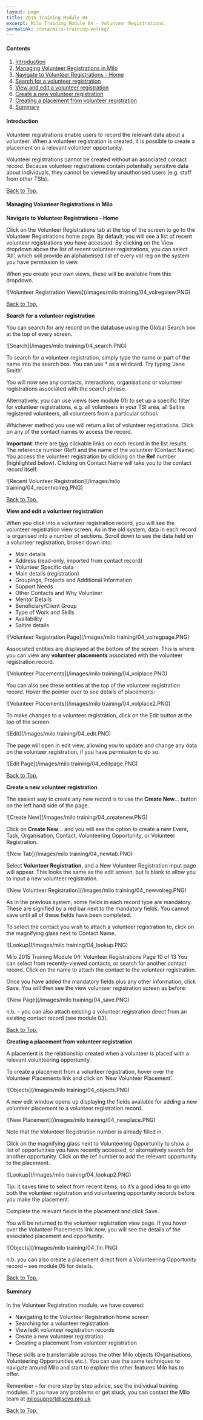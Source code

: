 ```yaml
---
layout: page
title: 2015 Training Module 04
excerpt: Milo Training Module 04 - Volunteer Registrations.
permalink: /data/milo-training-volreg/
---
```




#### Contents <a name="top"></a>

1. <a href="#intro">Introduction</a>
2. <a href="#manage">Managing Volunteer Registrations in Milo</a>
3. <a href="#nav">Navigate to Volunteer Registrations - Home</a>
4. <a href="#search">Search for a volunteer registration</a>
5. <a href="#editvol">View and edit a volunteer registration</a>
6. <a href="#newvol">Create a new volunteer registration</a>
7. <a href="#create">Creating a placement from volunteer registration</a>
8. <a href="#sum">Summary</a>


#### Introduction <a name="intro"></a>

Volunteer registrations enable users to record the relevant data about a volunteer. When a volunteer registration is created, it is possible to create a placement on a relevant volunteer opportunity.

Volunteer registrations cannot be created without an associated contact record. Because volunteer registrations contain potentially sensitive data about individuals, they cannot be viewed by unauthorised users (e.g. staff from other TSIs).


<a href="#top">Back to Top.</a>

#### Managing Volunteer Registrations in Milo <a name="manage"></a>

**Navigate to Volunteer Registrations - Home** <a name="nav"></a>

Click on the Volunteer Registrations tab at the top of the screen to go to the Volunteer Registrations home page. By default, you will see a list of recent volunteer registrations you have accessed. By clicking on the View dropdown above the list of recent volunteer registrations, you can select ‘All’, which will provide an alphabetised list of every vol reg on the system you have permission to view.

When you create your own views, these will be available from this dropdown.

![Volunteer Registration Views](/images/milo training/04_volregview.PNG)


<a href="#top">Back to Top.</a>

**Search for a volunteer registration** <a name="search"></a>

You can search for any record on the database using the Global Search box at the top of every screen. 

![Search](/images/milo training/04_search.PNG)

To search for a volunteer registration, simply type the name or part of the name into the search box. You can use * as a wildcard. Try typing ‘Jane Smith’. 

You will now see any contacts, interactions, organisations or volunteer registrations associated with the search phrase.

Alternatively, you can use views (see module 01) to set up a specific filter for volunteer registrations, e.g. all volunteers in your TSI area, all Saltire registered volunteers, all volunteers from a particular school.

Whichever method you use will return a list of volunteer registrations. Click on any of the contact names to access the record.

**Important**: there are <u>two</u> clickable links on each record in the list results. The reference number (Ref) and the name of the volunteer (Contact Name). You access the volunteer registration by clicking on the **Ref** number (highlighted below). Clicking on Contact Name will take you to the contact record itself.

![Recent Volunteer Registration](/images/milo training/04_recentvolreg.PNG)


<a href="#top">Back to Top.</a>

**View and edit a volunteer registration** <a name="editvol"></a>

When you click into a volunteer registration record, you will see the volunteer registration view screen. As in the old system, data in each record is organised into a number of sections. Scroll down to see the data held on a volunteer registration, broken down into:

* Main details
* Address (read-only, imported from contact record)
* Volunteer Specific data
* Main details (registration)
* Groupings, Projects and Additional Information
* Support Needs
* Other Contacts and Why Volunteer
* Mentor Details
* Beneficiary/Client Group
* Type of Work and Skills
* Availability
* Saltire details

![Volunteer Registration Page](/images/milo training/04_volregpage.PNG)

Associated entities are displayed at the bottom of the screen. This is where you can view any **volunteer placements** associated with the volunteer registration record.

![Volunteer Placements](/images/milo training/04_volplace.PNG)

You can also see these entities at the top of the volunteer registration record. Hover the pointer over to see details of placements:

![Volunteer Placements](/images/milo training/04_volplace2.PNG)

To make changes to a volunteer registration, click on the Edit button at the top of the screen.

![Edit](/images/milo training/04_edit.PNG)

The page will open in edit view, allowing you to update and change any data on the volunteer registration, if you have permission to do so.

![Edit Page](/images/milo training/04_editpage.PNG)


<a href="#top">Back to Top.</a>

**Create a new volunteer registration** <a name="newvol"></a>

The easiest way to create any new record is to use the **Create New**… button on the left hand side of the page.

![Create New](/images/milo training/04_createnew.PNG)

Click on **Create New**… and you will see the option to create a new Event, Task, Organisation, Contact, Volunteering Opportunity, or Volunteer Registration.

![New Tab](/images/milo training/04_newtab.PNG)

Select **Volunteer Registration**, and a New Volunteer Registration input page will appear. This looks the same as the edit screen, but is blank to allow you to input a new volunteer registration.

![New Volunteer Registration](/images/milo training/04_newvolreg.PNG)

As in the previous system, some fields in each record type are mandatory. These are signified by a red bar next to the mandatory fields. You cannot save until all of these fields have been completed.

To select the contact you wish to attach a volunteer registration to, click on the magnifying glass next to Contact Name.

![Lookup](/images/milo training/04_lookup.PNG)

Milo 2015 Training Module 04: Volunteer Registrations Page 10 of 13
You can select from recently-viewed contacts, or search for another contact record. Click on the name to attach the contact to the volunteer registration.

Once you have added the mandatory fields plus any other information, click Save. You will then see the view volunteer registration screen as before:

![New Page](/images/milo training/04_save.PNG)

n.b. – you can also attach existing a volunteer registration direct from an existing contact record (see module 03).


<a href="#top">Back to Top.</a>

**Creating a placement from volunteer registration** <a name="create"></a>

A placement is the relationship created when a volunteer is placed with a relevant volunteering opportunity.

To create a placement from a volunteer registration, hover over the Volunteer Placements link and click on ‘New Volunteer Placement’.

![Objects](/images/milo training/04_objects.PNG)

A new edit window opens up displaying the fields available for adding a new volunteer placement to a volunteer registration record.

![New Placement](/images/milo training/04_newplace.PNG)

Note that the Volunteer Registration number is already filled in.

Click on the magnifying glass next to Volunteering Opportunity to show a list of opportunities you have recently accessed, or alternatively search for another opportunity. Click on the ref number to add the relevant opportunity to the placement.

![Lookup](/images/milo training/04_lookup2.PNG)

Tip: it saves time to select from recent items, so it’s a good idea to go into both the volunteer registration and volunteering opportunity records before you make the placement.

Complete the relevant fields in the placement and click Save.

You will be returned to the volunteer registration view page. If you hover over the Volunteer Placements link now, you will see the details of the associated placement and opportunity.

![Objects](/images/milo training/04_fin.PNG)

n.b. you can also create a placement direct from a Volunteering Opportunity record – see module 05 for details.


<a href="#top">Back to Top.</a>

#### Summary <a name="sum"></a>

In the Volunteer Registration module, we have covered:

* Navigating to the Volunteer Registration home screen
* Searching for a volunteer registration
* View/edit volunteer registration records
* Create a new volunteer registration
* Creating a placement from volunteer registration

These skills are transferrable across the other Milo objects (Organisations, Volunteering Opportunities etc.). You can use the same techniques to navigate around Milo and start to explore the other features Milo has to offer.

Remember – for more step by step advice, see the individual training modules. If you have any problems or get stuck, you can contact the Milo team at [milosupport@scvo.org.uk](mailto:milosupport@scvo.org.uk)


<a href="#top">Back to Top.</a>

